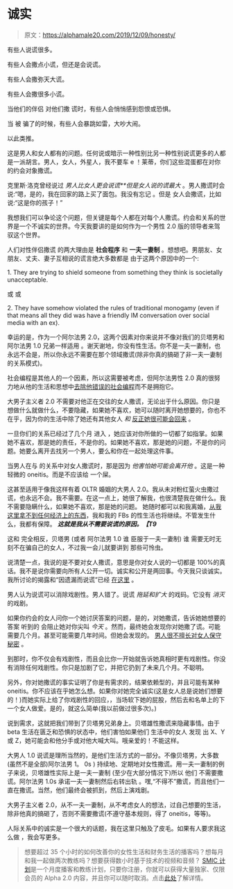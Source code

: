 # 诚实

> 原文：<https://alphamale20.com/2019/12/09/honesty/>

有些人说谎很多。

有些人会撒点小谎，但还是会说谎。

有些人会撒弥天大谎。

有些人会撒很多小谎。

当他们的伴侣 对他们撒 谎时，有些人会悄悄感到怨恨或恐惧。

当 被 骗了的时候，有些人会暴跳如雷，大吵大闹。

以此类推。

这是男人和女人都有的问题。任何说或暗示一种性别比另一种性别说谎更多的人都是一派胡言。男人，女人，外星人，我不要车 e ！莱蒂，你们这些混蛋都在对你的约会对象撒谎。

克里斯·洛克曾经说过 *男人比女人更会说谎**但是女人说的谎最大* 。男人撒谎时会说:“嗯，是的，我在回家的路上买了面包。我没有忘记 。但是 女人会撒谎，比如说:“这是你的孩子！”

我想我们可以争论这个问题，但关键是每个人都在对每个人撒谎。约会和关系的世界是一个不诚实的世界。今天我要讲的是如何作为一个男性 2.0 版的领导者来驾驭这个世界。

人们对性伴侣撒谎 的两大理由是 **社会程序** 和 **一夫一妻制** 。想想吧。男朋友、女朋友、丈夫、妻子互相说的谎言绝大多数都是 由于这两个原因中的一个:

1\. They are trying to shield someone from something they think is societally unacceptable.

或 或

2\. They have somehow violated the rules of traditional monogamy (even if that means all they did was have a friendly IM conversation over social media with an ex).

幸运的是，作为一个阿尔法男 2.0，这两个因素对你来说并不像对我们的贝塔男和阿尔法男 1.0 兄弟一样适用 。谢天谢地，你没有性生活。你不是一夫一妻制，也永远不会是，所以你永远不需要在那个领域撒谎(除非你真的搞砸了非一夫一妻制的关系模式)。

社会编程是其他人的一个因素，所以这需要被考虑，但阿尔法男性 2.0 真的很努力地从他的生活和思想中[去除他错误的社会编程](http://www.alphamalebook.com)而不是拥抱它。

大男子主义者 2.0 不需要对他正在交往的女人撒谎，无论出于什么原因。你只是想做什么就做什么，不要隐藏，如果她不喜欢，她可以随时离开她想要的，你也不在乎，因为你的生活中除了她还有其他女人 *和* [反正她很可能会回来](https://blackdragonblog.com/2014/10/12/important-ignore-breakup/) 。

一旦你们的关系已经过了几个月 进入 ，她应该对你所做的一切都了如指掌。如果她不喜欢，那是她的责任，不是你的。如果她不喜欢，那是她的问题，不是你的问题。她要么离开去找另一个男人，要么和你在一起处理这件事。

当男人在与 的关系中对女人撒谎时，那是因为 *他害怕她可能会离开他* 。这是一种轻微的 oneitis。而是不应该给 一个屎。

这甚至适用于像我这样有着 OLTR 婚姻的大男人 2.0。我从未对粉红萤火虫撒过谎，也永远不会。我不需要。在这一点上，她很了解我，也很清楚我在做什么。我不需要隐瞒什么，如果她不喜欢，那是她的问题。 她随时都可以和我离婚，[从我这里拿不到任何经济上的东西](https://blackdragonblog.com/2019/12/02/legalities-of-an-oltr-marriage/)，我和我的 FBs 的性生活也将继续。不管发生什么，我都有保障。 ***这就是我从不需要说谎的原因。【T9***

这和 完全相反，贝塔男 (或者 阿尔法男 1.0 谁 臣服于一夫一妻制) 谁 需要无时无刻不在骗自己的女人，不过我一会儿就要讲到 那些可怜虫。

说清楚一点，我说的是不要对女人撒谎，意思是你对女人说的一切都是 100%的真话。我不是说你需要向所有人公开一切。诚实和公开是两回事。今天我只谈诚实。我所讨论的揭露和“因遗漏而说谎”已经 [在这里](https://blackdragonblog.com/2016/04/18/the-difference-between-lying-deception-and-disclosure/) 。

男人认为说谎可以消除戏剧性。男人错了。说谎 *拖延和扩大* 的戏码。它没有 *消灭* 的戏剧。

如果你约会的女人问你一个她讨厌答案的问题，是的，对她撒谎，告诉她她想要的答案 听到的 会阻止她对你尖叫 *今天* 。然而，最终她会发现你对她撒了谎。可能需要几个月。甚至可能需要几年时间。但她会发现的。 [男人很不擅长对女人保守秘密](https://blackdragonblog.com/2016/03/07/when-men-cheat-they-usually-want-to-get-caught/) 。

到那时，你不仅会有戏剧性，而且会比你一开始就告诉她真相时更有戏剧性。你没有消除任何戏剧性。你只是加剧了它，并把它扔到了未来几个月。不聪明。

另外，你对她撒谎的事实证明了你是有需求的，结果依赖型的，并且可能有某种 oneitis。你不应该在乎她怎么想。如果你对她完全诚实(这是女人总是说她们想要的！)而她实际上给了你戏剧性的回应，，当场软下她的屁股，然后去和名单上的下一个女人做爱。是的，就这么简单(我以前做过很多次)。)

说到需求，这就把我们带到了贝塔男兄弟身上。贝塔雄性撒谎来隐藏事情。由于 beta 生活在匮乏和恐惧的状态中，他们害怕如果他们 生活中的女人 发现 出 X、Y 或 Z，她可能会和他分手或对他大喊大叫。哦亲爱的！不能这样。

大男人 1.0 说谎是理所当然的，是他们生活方式的一部分。不像贝塔男，大多数(虽然不是全部)阿尔法男 1。 0s ) 持续地、定期地对女性撒谎。用一夫一妻制的例子来说，贝塔雄性实际上是一夫一妻制 (至少在大部分情况下)所以 他们 不需要撒谎。阿尔法男 1.0s 承诺一夫一妻制然后右转出轨 。嘿,“不得不”撒谎，而且他们一直在撒谎。当然，他们最终会被抓到，然后上演戏剧。

大男子主义者 2.0，从不一夫一妻制，从不考虑女人的想法，过自己想要的生活，除非他真的搞砸了，否则不需要撒谎(不遵守基本规则[](http://www.haveopenrelationships.com/)，得了 oneitis，等等)。

人际关系中的诚实是一个很大的话题，我在这里只触及了皮毛。如果有人要求我这么做 ，我会写更多。

> 想要超过 35 个小时的如何改善你的女性生活和财务生活的播客吗？想每月和我一起做两次教练吗？想要获得数小时基于技术的视频和音频？ [SMIC 计划](https://alphamale20.kartra.com/page/vIL17)是一个月度播客和教练计划，只要你注册，你就可以获得大量独家、仅限会员的 Alpha 2.0 内容，并且你可以随时取消。点击[此处](https://alphamale20.kartra.com/page/vIL17)了解详情。